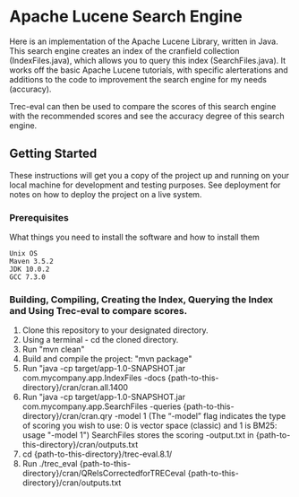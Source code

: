 # Apache Lucene Search Engine

Here is an implementation of the Apache Lucene Library, written in Java. This search engine creates an index of the cranfield collection (IndexFiles.java), which allows you to query this index (SearchFiles.java).
It works off the basic Apache Lucene tutorials, with specific alerterations and additions to the code to improvement the search engine for my needs (accuracy).

Trec-eval can then be used to compare the scores of this search engine with the recommended scores and see the accuracy degree of this search engine.

## Getting Started

These instructions will get you a copy of the project up and running on your local machine for development and testing purposes. See deployment for notes on how to deploy the project on a live system.

### Prerequisites

What things you need to install the software and how to install them

```
Unix OS
Maven 3.5.2
JDK 10.0.2
GCC 7.3.0
```

### Building, Compiling, Creating the Index, Querying the Index and Using Trec-eval to compare scores.

1. Clone this repository to your designated directory.
2. Using a terminal - cd the cloned directory.
3. Run "mvn clean"
4. Build and compile the project: "mvn package"
5. Run "java -cp target/app-1.0-SNAPSHOT.jar com.mycompany.app.IndexFiles -docs {path-to-this-directory}/cran/cran.all.1400
6. Run "java -cp target/app-1.0-SNAPSHOT.jar com.mycompany.app.SearchFiles -queries {path-to-this-directory}/cran/cran.qry -model 1
   (The “-model” flag indicates the type of scoring you wish to use: 0 is vector space (classic) and 1 is BM25: usage "-model 1")
   SearchFiles stores the scoring -output.txt in {path-to-this-directory}/cran/outputs.txt
7. cd {path-to-this-directory}/trec-eval.8.1/
8. Run ./trec_eval {path-to-this-directory}/cran/QRelsCorrectedforTRECeval {path-to-this-directory}/cran/outputs.txt
